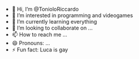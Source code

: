 - 👋 Hi, I’m @TonioloRiccardo
- 👀 I’m interested in programming and videogames
- 🌱 I’m currently learning everything
- 💞️ I’m looking to collaborate on ...
- 📫 How to reach me ...
- 😄 Pronouns: ...
- ⚡ Fun fact: Luca is gay

<!---
TonioloRiccardo/TonioloRiccardo is a ✨ special ✨ repository because its `README.md` (this file) appears on your GitHub profile.
You can click the Preview link to take a look at your changes.
--->
